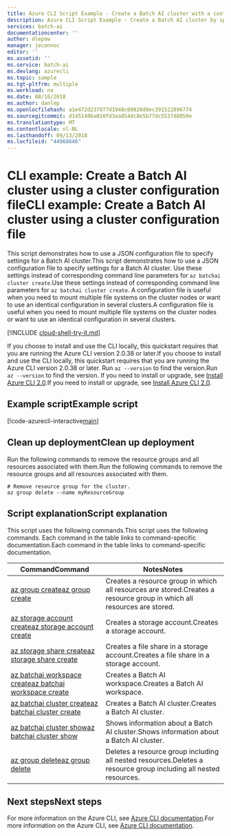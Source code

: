 ```yaml
---
title: Azure CLI Script Example - Create a Batch AI cluster with a config file | Microsoft Docs
description: Azure CLI Script Example - Create a Batch AI cluster by specifying configuration settings in a JSON file.
services: batch-ai
documentationcenter: ''
author: dlepow
manager: jeconnoc
editor: ''
ms.assetid: ''
ms.service: batch-ai
ms.devlang: azurecli
ms.topic: sample
ms.tgt-pltfrm: multiple
ms.workload: na
ms.date: 08/16/2018
ms.author: danlep
ms.openlocfilehash: a1e472d237977d1948c69828d8ec391522896774
ms.sourcegitcommit: d1451406a010fd3aa854dc8e5b77dc5537d8050e
ms.translationtype: MT
ms.contentlocale: nl-NL
ms.lasthandoff: 09/13/2018
ms.locfileid: "44968646"
---
```

# <a name="cli-example-create-a-batch-ai-cluster-using-a-cluster-configuration-file"></a><span data-ttu-id="93e68-103">CLI example: Create a Batch AI cluster using a cluster configuration file</span><span class="sxs-lookup"><span data-stu-id="93e68-103">CLI example: Create a Batch AI cluster using a cluster configuration file</span></span>

<span data-ttu-id="93e68-104">This script demonstrates how to use a JSON configuration file to specify settings for a Batch AI cluster.</span><span class="sxs-lookup"><span data-stu-id="93e68-104">This script demonstrates how to use a JSON configuration file to specify settings for a Batch AI cluster.</span></span> <span data-ttu-id="93e68-105">Use these settings instead of corresponding command line parameters for `az batchai cluster create`.</span><span class="sxs-lookup"><span data-stu-id="93e68-105">Use these settings instead of corresponding command line parameters for `az batchai cluster create`.</span></span> <span data-ttu-id="93e68-106">A configuration file is useful when you need to mount multiple file systems on the cluster nodes or want to use an identical configuration in several clusters.</span><span class="sxs-lookup"><span data-stu-id="93e68-106">A configuration file is useful when you need to mount multiple file systems on the cluster nodes or want to use an identical configuration in several clusters.</span></span>

[!INCLUDE [cloud-shell-try-it.md](../../../includes/cloud-shell-try-it.md)]

<span data-ttu-id="93e68-107">If you choose to install and use the CLI locally, this quickstart requires that you are running the Azure CLI version 2.0.38 or later.</span><span class="sxs-lookup"><span data-stu-id="93e68-107">If you choose to install and use the CLI locally, this quickstart requires that you are running the Azure CLI version 2.0.38 or later.</span></span> <span data-ttu-id="93e68-108">Run `az --version` to find the version.</span><span class="sxs-lookup"><span data-stu-id="93e68-108">Run `az --version` to find the version.</span></span> <span data-ttu-id="93e68-109">If you need to install or upgrade, see [Install Azure CLI 2.0](/cli/azure/install-azure-cli).</span><span class="sxs-lookup"><span data-stu-id="93e68-109">If you need to install or upgrade, see [Install Azure CLI 2.0](/cli/azure/install-azure-cli).</span></span> 

## <a name="example-script"></a><span data-ttu-id="93e68-110">Example script</span><span class="sxs-lookup"><span data-stu-id="93e68-110">Example script</span></span>

[!code-azurecli-interactive[main](../../../cli_scripts/batch-ai/create-cluster/create-cluster-config-file.sh "Create Batch AI cluster - configuration file")]

## <a name="clean-up-deployment"></a><span data-ttu-id="93e68-111">Clean up deployment</span><span class="sxs-lookup"><span data-stu-id="93e68-111">Clean up deployment</span></span>

<span data-ttu-id="93e68-112">Run the following commands to remove the resource groups and all resources associated with them.</span><span class="sxs-lookup"><span data-stu-id="93e68-112">Run the following commands to remove the resource groups and all resources associated with them.</span></span>

```azurecli-interactive
# Remove resource group for the cluster.
az group delete --name myResourceGroup
```

## <a name="script-explanation"></a><span data-ttu-id="93e68-113">Script explanation</span><span class="sxs-lookup"><span data-stu-id="93e68-113">Script explanation</span></span>

<span data-ttu-id="93e68-114">This script uses the following commands.</span><span class="sxs-lookup"><span data-stu-id="93e68-114">This script uses the following commands.</span></span> <span data-ttu-id="93e68-115">Each command in the table links to command-specific documentation.</span><span class="sxs-lookup"><span data-stu-id="93e68-115">Each command in the table links to command-specific documentation.</span></span>

| <span data-ttu-id="93e68-116">Command</span><span class="sxs-lookup"><span data-stu-id="93e68-116">Command</span></span> | <span data-ttu-id="93e68-117">Notes</span><span class="sxs-lookup"><span data-stu-id="93e68-117">Notes</span></span> |
|---|---|
| [<span data-ttu-id="93e68-118">az group create</span><span class="sxs-lookup"><span data-stu-id="93e68-118">az group create</span></span>](/cli/azure/group#az-group-create) | <span data-ttu-id="93e68-119">Creates a resource group in which all resources are stored.</span><span class="sxs-lookup"><span data-stu-id="93e68-119">Creates a resource group in which all resources are stored.</span></span> |
| [<span data-ttu-id="93e68-120">az storage account create</span><span class="sxs-lookup"><span data-stu-id="93e68-120">az storage account create</span></span>](/cli/azure/storage/account#az-storage-account-create) | <span data-ttu-id="93e68-121">Creates a storage account.</span><span class="sxs-lookup"><span data-stu-id="93e68-121">Creates a storage account.</span></span> |
| [<span data-ttu-id="93e68-122">az storage share create</span><span class="sxs-lookup"><span data-stu-id="93e68-122">az storage share create</span></span>](/cli/azure/storage/share#az-storage-share-create) | <span data-ttu-id="93e68-123">Creates a file share in a storage account.</span><span class="sxs-lookup"><span data-stu-id="93e68-123">Creates a file share in a storage account.</span></span> |
| [<span data-ttu-id="93e68-124">az batchai workspace create</span><span class="sxs-lookup"><span data-stu-id="93e68-124">az batchai workspace create</span></span>](/cli/azure/batchai/workspace#az-batchai-workspace-create) | <span data-ttu-id="93e68-125">Creates a Batch AI workspace.</span><span class="sxs-lookup"><span data-stu-id="93e68-125">Creates a Batch AI workspace.</span></span> |
| [<span data-ttu-id="93e68-126">az batchai cluster create</span><span class="sxs-lookup"><span data-stu-id="93e68-126">az batchai cluster create</span></span>](/cli/azure/batchai/cluster#az-batchai-cluster-create) | <span data-ttu-id="93e68-127">Creates a Batch AI cluster.</span><span class="sxs-lookup"><span data-stu-id="93e68-127">Creates a Batch AI cluster.</span></span> |
| [<span data-ttu-id="93e68-128">az batchai cluster show</span><span class="sxs-lookup"><span data-stu-id="93e68-128">az batchai cluster show</span></span>](/cli/azure/batchai/cluster#az-batchai-cluster-show) | <span data-ttu-id="93e68-129">Shows information about a Batch AI cluster.</span><span class="sxs-lookup"><span data-stu-id="93e68-129">Shows information about a Batch AI cluster.</span></span> |
| [<span data-ttu-id="93e68-130">az group delete</span><span class="sxs-lookup"><span data-stu-id="93e68-130">az group delete</span></span>](/cli/azure/group#az-group-delete) | <span data-ttu-id="93e68-131">Deletes a resource group including all nested resources.</span><span class="sxs-lookup"><span data-stu-id="93e68-131">Deletes a resource group including all nested resources.</span></span> |

## <a name="next-steps"></a><span data-ttu-id="93e68-132">Next steps</span><span class="sxs-lookup"><span data-stu-id="93e68-132">Next steps</span></span>

<span data-ttu-id="93e68-133">For more information on the Azure CLI, see [Azure CLI documentation](https://docs.microsoft.com/cli/azure).</span><span class="sxs-lookup"><span data-stu-id="93e68-133">For more information on the Azure CLI, see [Azure CLI documentation](https://docs.microsoft.com/cli/azure).</span></span>
